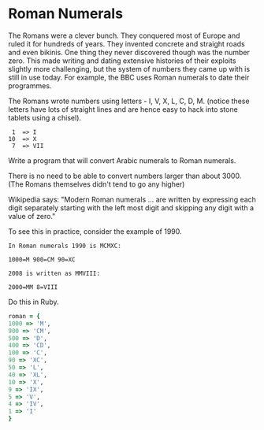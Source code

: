 # Roman Numerals

The Romans were a clever bunch. They conquered most of Europe and ruled it for hundreds of years. They invented concrete and straight roads and even bikinis. One thing they never discovered though was the number zero. This made writing and dating extensive histories of their exploits slightly more challenging, but the system of numbers they came up with is still in use today. For example, the BBC uses Roman numerals to date their programmes.

The Romans wrote numbers using letters - I, V, X, L, C, D, M. (notice these letters have lots of straight lines and are hence easy to hack into stone tablets using a chisel).

```plain
 1  => I
10  => X
 7  => VII
```

Write a program that will convert Arabic numerals to Roman numerals.

There is no need to be able to convert numbers larger than about 3000. (The Romans themselves didn't tend to go any higher)

Wikipedia says: "Modern Roman numerals ... are written by expressing each digit separately starting with the left most digit and skipping any digit with a value of zero."

To see this in practice, consider the example of 1990.

```
In Roman numerals 1990 is MCMXC:

1000=M 900=CM 90=XC

2008 is written as MMVIII:

2000=MM 8=VIII
```
Do this in Ruby.

```ruby
roman = {
1000 => 'M',
900 => 'CM',
500 => 'D',
400 => 'CD',
100 => 'C',
90 => 'XC',
50 => 'L',
40 => 'XL',
10 => 'X',
9 => 'IX',
5 => 'V',
4 => 'IV',
1 => 'I'
}
```